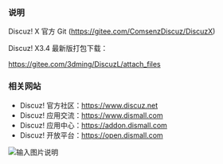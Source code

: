 ### 说明
Discuz! X 官方 Git (https://gitee.com/ComsenzDiscuz/DiscuzX) 

Discuz! X3.4 最新版打包下载：

https://gitee.com/3dming/DiscuzL/attach_files

### 相关网站

- Discuz! 官方社区：https://www.discuz.net
- Discuz! 应用交流：https://www.dismall.com
- Discuz! 应用中心：https://addon.dismall.com
- Discuz! 开放平台：https://open.dismall.com

![输入图片说明](https://images.gitee.com/uploads/images/2020/0414/013740_25adce24_134400.png "qqqun.png")